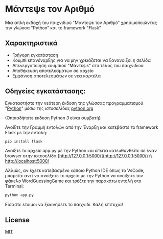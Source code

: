 # Μάντεψε τον Αριθμό

Μια απλή εκδοχή του παιχνιδιού "Μάντεψε τον Αριθμό" χρησιμοποιώντας την γλώσσα "Python" και το framework "Flask"

## Χαρακτηριστικά

* Γρήγορη εγκατάσταση
* Κουμπί επανέναρξης για να μην χρειάζεται να ξανανοίξει η σελίδα
* Απενεργοποίηση κουμπιού "Μάντεψε" στο τέλος του παιχνιδιού
* Αποθήκευση αποτελεσμάτων σε αρχείο
* Εμφάνιση αποτελεσμάτων σε νέα καρτέλα

## Οδηγείες εγκατάστασης:

Εγκαταστήστε την νεότερη έκδοση της γλώσσας προγραμματισμού "[Python](python.org)" μέσω της ιστοσελίδας [python.org]()

(Οποιαδήποτε έκδοση Python *3* είναι συμβατή)

Ανοίξτε την Γραμμή εντολών από την Έναρξη και κατεβάστε το framework Flask με την εντολή:

```bash
pip install flask
```

Ανοίξτε το αρχείο app.py με την Python και έπειτα κατευθυνθείτε σε έναν browser στην ιστοσελίδα [http://127.0.0.1:5000/](http://127.0.0.1:5000/) ή [http://localhost:5000/](http://localhost:5000/)

Αλλιώς, αν έχετε κατεβασμένο κάποιο Python IDE όπως το VsCode, μπορείτε αντί να ανοίξετε το αρχείο με την Python να ανοίξετε τον φάκελο WordGuessingGame και τρέξτε την παρακάτω εντολή στο Terminal:

```bash
python app.py
```

Είσαστε έτοιμοι να ξεκινήσετε το παιχνίδι. Καλή επιτυχία!

## License

[MIT](https://choosealicense.com/licenses/mit/)

